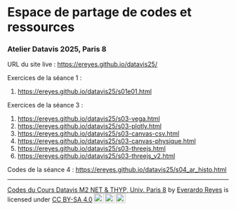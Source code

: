 # Espace de partage de codes et ressources

### Atelier Datavis 2025, Paris 8
URL du site live : https://ereyes.github.io/datavis25/  

Exercices de la séance 1 :  
1. https://ereyes.github.io/datavis25/s01e01.html  

Exercices de la séance 3 :  
1. https://ereyes.github.io/datavis25/s03-vega.html  
2. https://ereyes.github.io/datavis25/s03-plotly.html  
3. https://ereyes.github.io/datavis25/s03-canvas-csv.html  
4. https://ereyes.github.io/datavis25/s03-canvas-physique.html  
5. https://ereyes.github.io/datavis25/s03-threejs.html  
6. https://ereyes.github.io/datavis25/s03-threejs_v2.html

Codes de la séance 4 :
https://ereyes.github.io/datavis25/s04_ar_histo.html  



---

 <p xmlns:cc="http://creativecommons.org/ns#" xmlns:dct="http://purl.org/dc/terms/"><a property="dct:title" rel="cc:attributionURL" href="https://github.com/ereyes/datavis25/">Codes du Cours Datavis M2 NET & THYP, Univ. Paris 8</a> by <a rel="cc:attributionURL dct:creator" property="cc:attributionName" href="https://ereyes.net/">Everardo Reyes</a> is licensed under <a href="https://creativecommons.org/licenses/by-sa/4.0/?ref=chooser-v1" target="_blank" rel="license noopener noreferrer" style="display:inline-block;">CC BY-SA 4.0<img style="height:22px!important;margin-left:3px;vertical-align:text-bottom;" src="https://mirrors.creativecommons.org/presskit/icons/cc.svg?ref=chooser-v1" alt=""><img style="height:22px!important;margin-left:3px;vertical-align:text-bottom;" src="https://mirrors.creativecommons.org/presskit/icons/by.svg?ref=chooser-v1" alt=""><img style="height:22px!important;margin-left:3px;vertical-align:text-bottom;" src="https://mirrors.creativecommons.org/presskit/icons/sa.svg?ref=chooser-v1" alt=""></a></p> 
